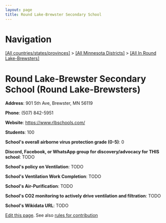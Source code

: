 ```yaml
---
layout: page
title: Round Lake-Brewster Secondary School
---
```

# Navigation

[[All countries/states/provinces]](../../..) > [[All Minnesota Districts]](../..) > [[All In Round Lake-Brewsters]](..)

# Round Lake-Brewster Secondary School (Round Lake-Brewsters)

**Address**: 901 5th Ave, Brewster, MN 56119

**Phone**: (507) 842-5951

**Website**: <https://www.rlbschools.com/>

**Students**: 100

**School's overall airborne virus protection grade (0-5)**: 0

**Discord, Facebook, or WhatsApp group for discovery/advocacy for THIS school**: TODO

**School's policy on Ventilation**: TODO

**School's Ventilation Work Completion**: TODO

**School's Air-Purification**: TODO

**School's CO2 monitoring to actively drive ventilation and filtration**: TODO

**School's Wikidata URL**: TODO


[Edit this page](https://github.com/ventilate-schools/MN/edit/main/./Round_Lake-Brewsters/Round_Lake-Brewster_Secondary_School.md). See also [rules for contribution](../../../contribution-rules/)